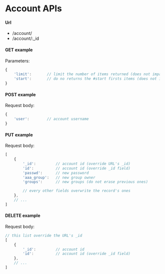 # Account APIs

#### Url

  * /account/
  * /account/:\_id

#### GET example

Parameters:
```javascript
{
    'limit':       // limit the number of items returned (does not impact 'total' value), default: 20
    'start':       // do no returns the #start firsts items (does not impact 'total' value), default: 0
}
```

#### POST example

Request body:
```javascript
{
    'user':        // account username
}
```

#### PUT example

Request body:
```javascript
[
    {
        '_id':         // account id (override URL's _id)
        'id':          // account id (override _id field)
        'passwd':      // new password
        'aaa_group':   // new group owner
        'groups':      // new groups (do not erase previous ones)

        // every other fields overwrite the record's ones
    },
    // ...
]
```

#### DELETE example

Request body:
```javascript
// this list override the URL's _id
[
    {
        '_id':         // account id
        'id':          // account id (override _id field)
    },
    // ...
]
```

